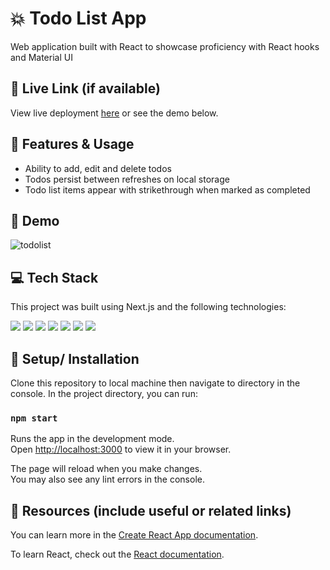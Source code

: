 # 💥 Todo List App  
Web application built with React to showcase proficiency with React hooks and Material UI

## 👻 Live Link (if available)
View live deployment [here](https://cristianordonez.github.io/todolist-hooks-app/) or see the demo below. 

## 👾 Features & Usage
- Ability to add, edit and delete todos
- Todos persist between refreshes on local storage
- Todo list items appear with strikethrough when marked as completed

## 🎥 Demo
![todolist](https://user-images.githubusercontent.com/71888675/158305918-b395f324-4290-4a7c-a4a6-e05c1506465b.gif)

## 💻 Tech Stack
This project was built using Next.js and the following technologies: 

<img src="https://img.shields.io/badge/JavaScript-323330?style=for-the-badge&logo=javascript&logoColor=F7DF1E" /> 
<img src="https://img.shields.io/badge/React-20232A?style=for-the-badge&logo=react&logoColor=61DAFB" />
<img src="https://img.shields.io/badge/Material%20UI-007FFF?style=for-the-badge&logo=mui&logoColor=white" /> 
<img src="https://img.shields.io/badge/CSS3-1572B6?style=for-the-badge&logo=css3&logoColor=white" /> 
<img src="https://img.shields.io/badge/npm-CB3837?style=for-the-badge&logo=npm&logoColor=white" />
<img src="https://img.shields.io/badge/eslint-3A33D1?style=for-the-badge&logo=eslint&logoColor=white" />
<img src="https://img.shields.io/badge/prettier-1A2C34?style=for-the-badge&logo=prettier&logoColor=F7BA3E" />


## 🔨 Setup/ Installation 
Clone this repository to local machine then navigate to directory in the console. 
In the project directory, you can run:

### `npm start`

Runs the app in the development mode.\
Open [http://localhost:3000](http://localhost:3000) to view it in your browser.

The page will reload when you make changes.\
You may also see any lint errors in the console.

## 📎 Resources (include useful or related links)
You can learn more in the [Create React App documentation](https://facebook.github.io/create-react-app/docs/getting-started).

To learn React, check out the [React documentation](https://reactjs.org/).

